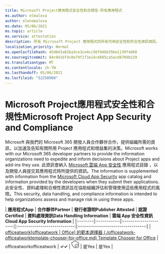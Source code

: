 ```yaml
---
title: Microsoft Project應用程式安全性和合規性-所有應用程式
ms.author: elmalova
author: elenamalova
ms.date: 05/06/2021
ms.topic: article
ms.service: attestation
description: 所有 Microsoft Project 應用程式的所有可用安全性和符合性資訊資訊。
localization_priority: Normal
ms.openlocfilehash: 45d043a81ba5ce3ce4cc56fd46b356e1139f4d60
ms.sourcegitcommit: 84c041bf4c0e79f1f3a14c4885ca5acd8709b129
ms.translationtype: MT
ms.contentlocale: zh-TW
ms.lasthandoff: 05/06/2021
ms.locfileid: "52258960"
---
```

# <a name="microsoft-project-app-security-and-compliance"></a><span data-ttu-id="6f4d8-103">Microsoft Project應用程式安全性和合規性</span><span class="sxs-lookup"><span data-stu-id="6f4d8-103">Microsoft Project App Security and Compliance</span></span>

<span data-ttu-id="6f4d8-104">Microsoft 與我們的 Microsoft 365 開發人員合作夥伴合作，提供組織所需的資訊，以加速及告知有關所用 Project 應用程式和增益集的決策。</span><span class="sxs-lookup"><span data-stu-id="6f4d8-104">Microsoft works with our Microsoft 365 developer partners to provide the information organizations need to expedite and inform decisions about Project apps and add-ins they use.</span></span> <span data-ttu-id="6f4d8-105">此資訊會納入 [Microsoft 雲端 App 安全性](https://www.microsoft.com/en-us/enterprise-mobility-security/cloud-app-security) 應用程式目錄 ，以及開發人員提交其應用程式時所提供的資訊。</span><span class="sxs-lookup"><span data-stu-id="6f4d8-105">The information is supplemented with information from the [Microsoft Cloud App Security](https://www.microsoft.com/en-us/enterprise-mobility-security/cloud-app-security) app catalog and information provided by the developers when they submit their applications.</span></span> <span data-ttu-id="6f4d8-106">此安全性、資料處理和合規性資訊旨在協助組織評估和管理使用這些應用程式的風險。</span><span class="sxs-lookup"><span data-stu-id="6f4d8-106">This security, data handling, and compliance information is intended to help organizations assess and manage risk in using these apps.</span></span>

| <span data-ttu-id="6f4d8-107">**應用程式**</span><span class="sxs-lookup"><span data-stu-id="6f4d8-107">**App**</span></span> | <span data-ttu-id="6f4d8-108">**合作夥伴**</span><span class="sxs-lookup"><span data-stu-id="6f4d8-108">**Partner**</span></span> | <span data-ttu-id="6f4d8-109">**發行者證明**</span><span class="sxs-lookup"><span data-stu-id="6f4d8-109">**Publisher Attested**</span></span> | <span data-ttu-id="6f4d8-110">**認證**</span><span class="sxs-lookup"><span data-stu-id="6f4d8-110">**Certified**</span></span> | <span data-ttu-id="6f4d8-111">**資料處理資訊**</span><span class="sxs-lookup"><span data-stu-id="6f4d8-111">**Data Handling Information**</span></span> | <span data-ttu-id="6f4d8-112">**雲端 App 安全性資訊**</span><span class="sxs-lookup"><span data-stu-id="6f4d8-112">**Cloud App Security Information**</span></span> |
|:--------|:------------|:----------------------:|:-----------------------------:|:----------------------------------:|
| <span data-ttu-id="6f4d8-113">[officeatwork</span><span class="sxs-lookup"><span data-stu-id="6f4d8-113">[officeatwork</span></span> | <span data-ttu-id="6f4d8-114">Office] 的範本選擇器 (./officeatwork-officeatworktemplate-chooser-for-office.md) </span><span class="sxs-lookup"><span data-stu-id="6f4d8-114">Template Chooser for Office](./officeatwork-officeatworktemplate-chooser-for-office.md)</span></span> | <span data-ttu-id="6f4d8-115">officeatwork</span><span class="sxs-lookup"><span data-stu-id="6f4d8-115">officeatwork</span></span> | <span data-ttu-id="6f4d8-116">**✓**</span><span class="sxs-lookup"><span data-stu-id="6f4d8-116">**✓**</span></span> | <img alt="Certified application badge" src="../media/certified-badge.png" height="25" width="25" /> | <span data-ttu-id="6f4d8-117">是</span><span class="sxs-lookup"><span data-stu-id="6f4d8-117">Yes</span></span> | <span data-ttu-id="6f4d8-118">是</span><span class="sxs-lookup"><span data-stu-id="6f4d8-118">Yes</span></span> |
